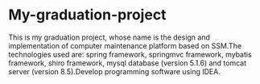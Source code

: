 # My-graduation-project
This is my graduation project, whose name is the design and implementation of computer maintenance platform based on SSM.The technologies used are: spring framework, springmvc framework, mybatis framework, shiro framework, mysql database (version 5.1.6) and tomcat server (version 8.5).Develop programming software using IDEA.
